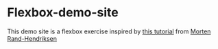 # Flexbox-demo-site
This demo site is a flexbox exercise inspired by <a href="https://www.linkedin.com/learning/advanced-responsive-layouts-with-css-flexbox/thank-you" target="_blank">this tutorial</a> from <a href="https://www.linkedin.com/in/mortenrandhendriksen" target="_blank">Morten Rand-Hendriksen</a>
